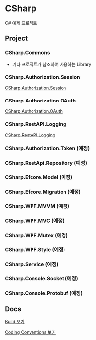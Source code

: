 # CSharp
C# 예제 프로젝트 

## Project
### CSharp.Commons
- 기타 프로젝트가 참조하여 사용하는 Library
### CSharp.Authorization.Session
[CSharp.Authorization.Session](./docs/CSHARP.AUTHORIZATION.OAUTH.md)
### CSharp.Authorization.OAuth
[CSharp.Authorization.OAuth](./docs/CSHARP.AUTHORIZATION.SESSION.md)
### CSharp.RestAPI.Logging
[CSharp.RestAPI.Logging](./docs/CSHARP.RESTAPI.LOGGING.md)
### CSharp.Authorization.Token (예정)
### CSharp.RestApi.Repository (예정)
### CSharp.Efcore.Model (예정)
### CSharp.Efcore.Migration (예정)
### CSharp.WPF.MVVM (예정)
### CSharp.WPF.MVC (예정)
### CSharp.WPF.Mutex (예정)
### CSharp.WPF.Style (예정)
### CSharp.Service (예정)
### CSharp.Console.Socket (예정)
### CSharp.Console.Protobuf (예정)



## Docs
[Build 보기](docs/BUILD.md)

[Coding Conventions 보기](docs/CONVENTIONS.md)